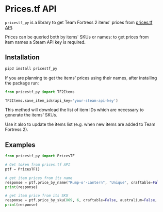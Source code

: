 # Prices.tf API


`pricestf_py` is a library to get Team Fortress 2 items' prices from [prices.tf API](https://api2.prices.tf/docs).

Prices can be queried both by items' SKUs or names: to get prices from item names a Steam API key is required.


## Installation

```bash
pip3 install pricestf_py
```

If you are planning to get the items' prices using their names, after installing the package run:

```python
from pricestf_py import TF2Items

TF2Items.save_item_ids(api_key='your-steam-api-key')
```

This method will download the list of item IDs which are necessary to generate the items' SKUs.

Use it also to update the items list (e.g. when new items are added to Team Fortress 2).


## Examples

```python
from pricestf_py import PricesTF

# Get token from prices.tf API
ptf = PricesTF()

# get item prices from its name
response = ptf.price_by_name("Rump-o'-Lantern", "Unique", craftable=False, australium=False, killstreak=0)
print(response)

# get item price from its SKU
response = ptf.price_by_sku(869, 6, craftable=False, australium=False, killstreak=0)
print(response)
```
